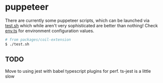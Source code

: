 # puppeteer

There are currently some puppeteer scripts, which can be launched via [test.sh](../test.sh) which while aren't very sophisticated are better than nothing!
Check [env.ts](puppeteer/lib/env.ts) for environment configuration values.

```bash
# from packages/coil-extension
$ ./test.sh
```

## TODO

Move to using jest with babel typescript plugins for perf. ts-jest is a little slow
